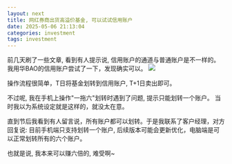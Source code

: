 ```yaml
---
layout: next
title: 网红券商出货高溢价基金, 可以试试信用账户
date: 2025-05-06 21:13:04
categories: investment
tags: investment
---
```


前几天刷了一些文章, 看到有人提示说, 信用账户的通道与普通账户是不一样的。我用华BAO的信用账户尝试了一下，发现确实可以。
![](image1.jpg)

操作流程很简单，T日将基金划转到信用账户, T+1日卖出即可。

不过呢, 我在手机上操作"一拖六"划转时遇到了问题, 提示只能划转一个账户。 当时我以为系统设定就是这样的，就没太在意。

直到节后我看到有人留言说，所有账户都可以划转。于是我联系了客户经理，对方回复说: 目前手机端只支持划转一个账户, 后续版本可能会更新优化，电脑端是可以正常划转所有的六个账户。

也就是说, 我本来可以赚六倍的, 难受啊~